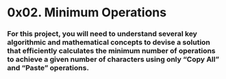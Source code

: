 # 0x02. Minimum Operations

### For this project, you will need to understand several key algorithmic and mathematical concepts to devise a solution that efficiently calculates the minimum number of operations to achieve a given number of characters using only “Copy All” and “Paste” operations.